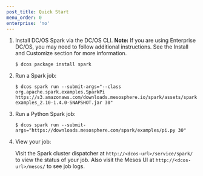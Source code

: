 ```yaml
---
post_title: Quick Start
menu_order: 0
enterprise: 'no'
---
```


1.  Install DC/OS Spark via the DC/OS CLI. **Note:** If you are using Enterprise DC/OS, you may need to follow additional instructions. See the Install and Customize section for more information.

        $ dcos package install spark

1.  Run a Spark job:

        $ dcos spark run --submit-args="--class org.apache.spark.examples.SparkPi https://s3.amazonaws.com/downloads.mesosphere.io/spark/assets/spark-examples_2.10-1.4.0-SNAPSHOT.jar 30"

1.  Run a Python Spark job:

        $ dcos spark run --submit-args="https://downloads.mesosphere.com/spark/examples/pi.py 30"

1.  View your job:

    Visit the Spark cluster dispatcher at
`http://<dcos-url>/service/spark/` to view the status of your job.
Also visit the Mesos UI at `http://<dcos-url>/mesos/` to see job logs.

